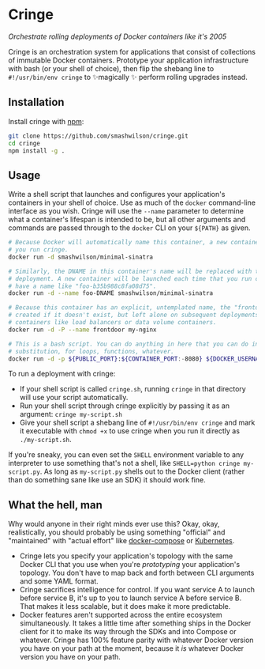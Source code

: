 # Cringe

*Orchestrate rolling deployments of Docker containers like it's 2005*

Cringe is an orchestration system for applications that consist of collections of immutable Docker containers. Prototype your application infrastructure with bash (or your shell of choice), then flip the shebang line to `#!/usr/bin/env cringe` to ✨magically ✨ perform rolling upgrades instead.

## Installation

Install cringe with [npm](https://docs.npmjs.com/getting-started/installing-node):

```bash
git clone https://github.com/smashwilson/cringe.git
cd cringe
npm install -g .
```

## Usage

Write a shell script that launches and configures your application's containers in your shell of choice. Use as much of the `docker` command-line interface as you wish. Cringe will use the `--name` parameter to determine what a container's lifespan is intended to be, but all other arguments and commands are passed through to the `docker` CLI on your `${PATH}` as given.

```bash
# Because Docker will automatically name this container, a new container will be launched each time
# you run cringe.
docker run -d smashwilson/minimal-sinatra

# Similarly, the DNAME in this container's name will be replaced with the current (randomly-named)
# deployment. A new container will be launched each time that you run cringe, but each will
# have a name like "foo-b35b988c8fa08d75".
docker run -d --name foo-DNAME smashwilson/minimal-sinatra

# Because this container has an explicit, untemplated name, the "frontdoor" container will be
# created if it doesn't exist, but left alone on subsequent deployments. This is useful for
# containers like load balancers or data volume containers.
docker run -d -P --name frontdoor my-nginx

# This is a bash script. You can do anything in here that you can do in bash: variable
# substitution, for loops, functions, whatever.
docker run -d -p ${PUBLIC_PORT}:${CONTAINER_PORT:-8080} ${DOCKER_USERNAME}/${DOCKER_IMAGE_NAME}
```

To run a deployment with cringe:

* If your shell script is called `cringe.sh`, running `cringe` in that directory will use your script automatically.
* Run your shell script through cringe explicitly by passing it as an argument: `cringe my-script.sh`
* Give your shell script a shebang line of `#!/usr/bin/env cringe` and mark it executable with `chmod +x` to use cringe when you run it directly as `./my-script.sh`.

If you're sneaky, you can even set the `SHELL` environment variable to any interpreter to use something that's not a shell, like `SHELL=python cringe my-script.py`. As long as `my-script.py` shells out to the Docker client (rather than do something sane like use an SDK) it should work fine.

## What the hell, man

Why would anyone in their right minds ever use this? Okay, okay, realistically, you should probably be using something "official" and "maintained" with "actual effort" like [docker-compose](https://docs.docker.com/compose/) or [Kubernetes](http://kubernetes.io/).

* Cringe lets you specify your application's topology with the same Docker CLI that you use when you're *prototyping* your application's topology. You don't have to map back and forth between CLI arguments and some YAML format.
* Cringe sacrifices intelligence for control. If you want service A to launch before service B, it's up to you to launch service A before service B. That makes it less scalable, but it does make it more predictable.
* Docker features aren't supported across the entire ecosystem simultaneously. It takes a little time after something ships in the Docker client for it to make its way through the SDKs and into Compose or whatever. Cringe has 100% feature parity with whatever Docker version you have on your path at the moment, because it *is* whatever Docker version you have on your path.
